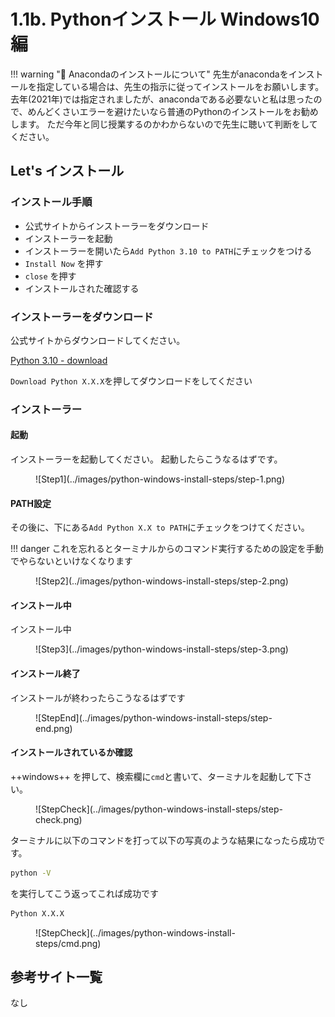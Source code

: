 # 1.1b. Pythonインストール Windows10編

!!! warning ":snake: Anacondaのインストールについて"
    先生がanacondaをインストールを指定している場合は、先生の指示に従ってインストールをお願いします。
    去年(2021年)では指定されましたが、anacondaである必要ないと私は思ったので、めんどくさいエラーを避けたいなら普通のPythonのインストールをお勧めします。
    ただ今年と同じ授業するのかわからないので先生に聴いて判断をしてください。

## Let's インストール

### インストール手順
- 公式サイトからインストーラーをダウンロード
- インストーラーを起動
- インストーラーを開いたら`Add Python 3.10 to PATH`にチェックをつける
- `Install Now` を押す
- `close` を押す
- インストールされた確認する

### インストーラーをダウンロード

公式サイトからダウンロードしてください。

[Python 3.10 - download](https://www.python.org/downloads/)

`Download Python X.X.X`を押してダウンロードをしてください

### インストーラー

#### 起動
インストーラーを起動してください。
起動したらこうなるはずです。

<figure markdown>
![Step1](../images/python-windows-install-steps/step-1.png)
</figure>

#### PATH設定

その後に、下にある`Add Python X.X to PATH`にチェックをつけてください。

!!! danger
    これを忘れるとターミナルからのコマンド実行するための設定を手動でやらないといけなくなります

<figure markdown>
![Step2](../images/python-windows-install-steps/step-2.png)
</figure>

#### インストール中

インストール中

<figure markdown>
![Step3](../images/python-windows-install-steps/step-3.png)
</figure>

#### インストール終了
インストールが終わったらこうなるはずです

<figure markdown>
![StepEnd](../images/python-windows-install-steps/step-end.png)
</figure>

#### インストールされているか確認

++windows++ を押して、検索欄に`cmd`と書いて、ターミナルを起動して下さい。

<figure markdown>
![StepCheck](../images/python-windows-install-steps/step-check.png)
</figure>

ターミナルに以下のコマンドを打って以下の写真のような結果になったら成功です。

```cmd title="cmd"
python -V
```
を実行してこう返ってこれば成功です
```cmd title="cmd"
Python X.X.X
```

<figure markdown>
![StepCheck](../images/python-windows-install-steps/cmd.png)
</figure>

## 参考サイト一覧
なし